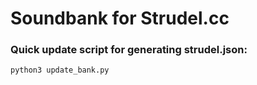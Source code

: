 # Soundbank for Strudel.cc
### Quick update script for generating strudel.json:

```bash
python3 update_bank.py
```